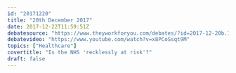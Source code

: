 ```yaml
---
id: "20171220"
title: "20th December 2017"
date: 2017-12-22T11:59:51Z
debatesource: "https://www.theyworkforyou.com/debates/?id=2017-12-20b.1053.3"
debatevideo: "https://www.youtube.com/watch?v=x8PCoSsqt9M"
topics: ["Healthcare"]
covertitle: "Is the NHS 'recklessly at risk'?"
draft: false
---
```


